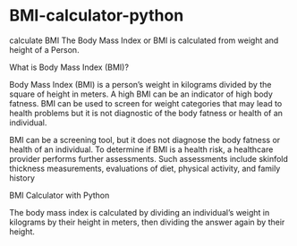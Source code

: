 # BMI-calculator-python
calculate BMI
The Body Mass Index or BMI is calculated from weight and height of a Person.




What is Body Mass Index (BMI)?

Body Mass Index (BMI) is a person’s weight in kilograms divided by the square of height in meters. A high BMI can be an indicator of high body fatness. BMI can be used to screen for weight categories that may lead to health problems but it is not diagnostic of the body fatness or health of an individual.

BMI can be a screening tool, but it does not diagnose the body fatness or health of an individual. To determine if BMI is a health risk, a healthcare provider performs further assessments. Such assessments include skinfold thickness measurements, evaluations of diet, physical activity, and family history

BMI Calculator with Python

The body mass index is calculated by dividing an individual’s weight in kilograms by their height in meters, then dividing the answer again by their height.

